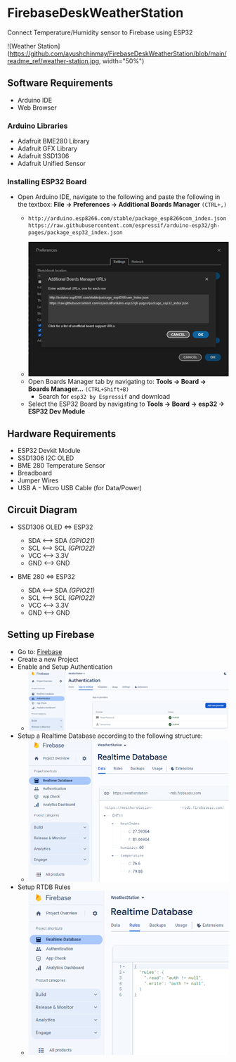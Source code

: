 # FirebaseDeskWeatherStation
Connect Temperature/Humidity sensor to Firebase using ESP32

![Weather Station](https://github.com/ayushchinmay/FirebaseDeskWeatherStation/blob/main/readme_ref/weather-station.jpg, width="50%")

## Software Requirements
* Arduino IDE
* Web Browser

### Arduino Libraries
* Adafruit BME280 Library
* Adafruit GFX Library
* Adafruit SSD1306
* Adafruit Unified Sensor
### Installing ESP32 Board
* Open Arduino IDE, navigate to the following and paste the following in the textbox: __File -> Preferences -> Additional Boards Manager__ `(CTRL+,)`
  * ```
    http://arduino.esp8266.com/stable/package_esp8266com_index.json
    https://raw.githubusercontent.com/espressif/arduino-esp32/gh-pages/package_esp32_index.json
    ```
  * ![Additional Boards](https://github.com/ayushchinmay/FirebaseDeskWeatherStation/blob/main/readme_ref/esp32-board.png)
  * Open Boards Manager tab by navigating to: __Tools -> Board -> Boards Manager...__ `(CTRL+Shift+B)`
    * Search for `esp32 by Espressif` and download
  * Select the ESP32 Board by navigating to __Tools -> Board -> esp32 -> ESP32 Dev Module__

## Hardware Requirements
* ESP32 Devkit Module
* SSD1306 I2C OLED
* BME 280 Temperature Sensor
* Breadboard
* Jumper Wires
* USB A - Micro USB Cable (for Data/Power)

## Circuit Diagram
* SSD1306 OLED <=> ESP32
  * SDA <--> SDA _(GPIO21)_
  * SCL <--> SCL _(GPIO22)_
  * VCC <--> 3.3V
  * GND <--> GND

* BME 280 <=> ESP32
  * SDA <--> SDA _(GPIO21)_
  * SCL <--> SCL _(GPIO22)_
  * VCC <--> 3.3V
  * GND <--> GND

## Setting up Firebase
* Go to: [Firebase](https://console.firebase.google.com/)
* Create a new Project
* Enable and Setup Authentication
  * ![Authentication](https://github.com/ayushchinmay/FirebaseDeskWeatherStation/blob/main/readme_ref/fbase-auth.png) 
* Setup a Realtime Database according to the following structure:
  * ![Realtime Database](https://github.com/ayushchinmay/FirebaseDeskWeatherStation/blob/main/readme_ref/rtdb-struct.png)
* Setup RTDB Rules
  * ![RTDB Rules](https://github.com/ayushchinmay/FirebaseDeskWeatherStation/blob/main/readme_ref/rtdb-rules.png)

